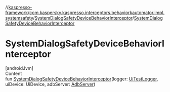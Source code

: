 //[kaspresso-framework](../../index.md)/[com.kaspersky.kaspresso.interceptors.behaviorkautomator.impl.systemsafety](../index.md)/[SystemDialogSafetyDeviceBehaviorInterceptor](index.md)/[SystemDialogSafetyDeviceBehaviorInterceptor](-system-dialog-safety-device-behavior-interceptor.md)



# SystemDialogSafetyDeviceBehaviorInterceptor  
[androidJvm]  
Content  
fun [SystemDialogSafetyDeviceBehaviorInterceptor](-system-dialog-safety-device-behavior-interceptor.md)(logger: [UiTestLogger](../../com.kaspersky.kaspresso.logger/-ui-test-logger/index.md), uiDevice: UiDevice, adbServer: [AdbServer](../../com.kaspersky.kaspresso.device.server/-adb-server/index.md))  



